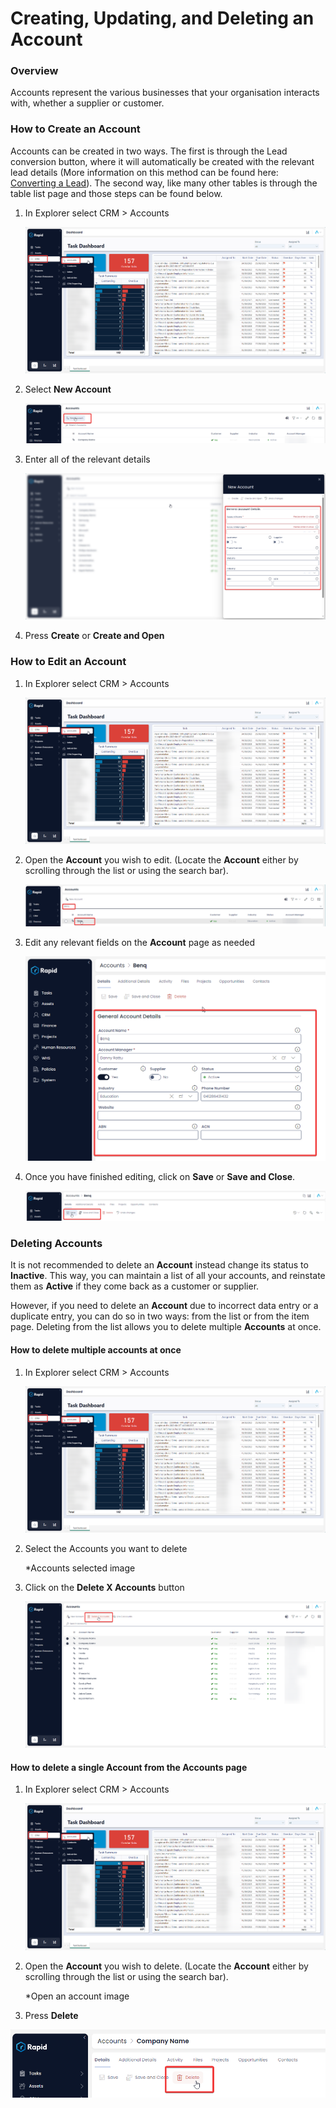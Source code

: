# Creating, Updating, and Deleting an Account

### Overview

Accounts represent the various businesses that your organisation interacts with, whether a supplier or customer.

### How to Create an Account

Accounts can be created in two ways. The first is through the Lead conversion button, where it will automatically be created with the relevant lead details (More information on this method can be found here: [Converting a Lead](../Leads/converting-a-lead/converting-a-lead.md)). The second way, like many other tables is through the table list page and those steps can be found below.

1. In Explorer select CRM &gt; Accounts  

    ![Navigate to Accounts](<Navigate to Accounts.png>)

2. Select **New Account** 

    ![Create new Account](<Create new Account.png>)

3. Enter all of the relevant details  

    ![Fill out create Account form](<Fill out create Account form.png>)

4. Press **Create** or ****Create and Open**** 


### How to Edit an Account

1. In Explorer select CRM &gt; Accounts  

    ![Navigate to Accounts](<Navigate to Accounts.png>)

2. Open the **Account** you wish to edit. (Locate the **Account** either by scrolling through the list or using the search bar).  

    [![image-1702937382009.png](./PGmUaSfgJqmrlc2A-image-1702937382009.png)](./PGmUaSfgJqmrlc2A-image-1702937382009.png)

3. Edit any relevant fields on the **Account** page as needed  

    [![image-1702937446040.png](./z8B0ZUyYXb2yB5vQ-image-1702937446040.png)](./z8B0ZUyYXb2yB5vQ-image-1702937446040.png)

4. Once you have finished editing, click on **Save** or **Save and Close**.  

    [![image-1702937480119.png](./XX9ZeHq3vNnv8k3O-image-1702937480119.png)](https://docs.rapidplatform.com/uploads/images/gallery/2023-12/XX9ZeHq3vNnv8k3O-image-1702937480119.png)

### Deleting Accounts

It is not recommended to delete an **Account** instead change its status to **Inactive**. This way, you can maintain a list of all your accounts, and reinstate them as **Active** if they come back as a customer or supplier.

However, if you need to delete an **Account** due to incorrect data entry or a duplicate entry, you can do so in two ways: from the list or from the item page. Deleting from the list allows you to delete multiple **Accounts** at once.

#### How to delete multiple accounts at once

1. In Explorer select CRM &gt; Accounts  

    ![Navigate to Accounts](<Navigate to Accounts.png>)

2. Select the Accounts you want to delete  

    *Accounts selected image

3. Click on the **Delete X Accounts** button  

    [![image-1702937706766.png](./W1jWNEmp6riexSVp-image-1702937706766.png)](./W1jWNEmp6riexSVp-image-1702937706766.png)

#### How to delete a single Account from the Accounts page

1. In Explorer select CRM &gt; Accounts  

    ![Navigate to Accounts](<Navigate to Accounts.png>)

2. Open the **Account** you wish to delete. (Locate the **Account** either by scrolling through the list or using the search bar).  

    *Open an account image

3. Press **Delete** 

[![image-1702937788809.png](./Tv9eHmdrILgYljND-image-1702937788809.png)](https://docs.rapidplatform.com/uploads/images/gallery/2023-12/Tv9eHmdrILgYljND-image-1702937788809.png)